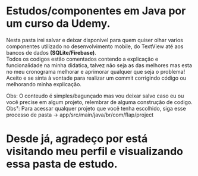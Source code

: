 # Estudos/componentes em Java por um curso da Udemy.

Nesta pasta irei salvar e deixar disponivel para quem quiser olhar varios componentes utilizado no desenvolvimento mobile, do TextView até aos bancos de dados <strong>(SQLite/Firebase)</strong>.<br>
Todos os codigos estão comentados contendo a explicação e funcionalidade na minha didatica, talvez não seja as das melhores mas esta no meu cronograma melhorar e aprimorar qualquer que seja o problema! Aceito e se sinta à vontade para realizar um commit corrigindo código ou melhorando minha explicação.<br>

Obs: O conteudo é simples/bagunçado mas vou deixar salvo caso eu ou você precise em algum projeto, relembrar de alguma construção de codigo.<br>
Obs²: Para acessar qualquer projeto que você tenha escolhido, siga esse processo de pasta -> app/src/main/java/br/com/flap/project

# Desde já, agradeço por está visitando meu perfil e visualizando essa pasta de estudo.
